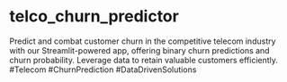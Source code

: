 # telco_churn_predictor
Predict and combat customer churn in the competitive telecom industry with our Streamlit-powered app, offering binary churn predictions and churn probability. Leverage data to retain valuable customers efficiently. #Telecom #ChurnPrediction #DataDrivenSolutions

